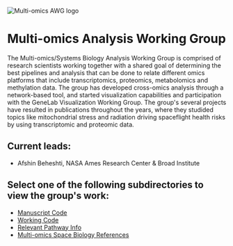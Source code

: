 ![Multi-omics AWG logo](https://user-images.githubusercontent.com/92759843/142992322-698c6c7f-14a1-40b8-ad71-50c13e0a35cc.png)

# Multi-omics Analysis Working Group

The Multi-omics/Systems Biology Analysis Working Group is comprised of research scientists working together with a shared goal of determining the best pipelines and analysis that can be done to relate different omics platforms that include transcriptomics, proteomics, metabolomics and methylation data. The group has developed cross-omics analysis through a network-based tool, and started visualization capabilities and participation with the GeneLab Visualization Working Group. The group's several projects have resulted in publications throughout the years, where they studided topics like mitochondrial stress and radiation driving spaceflight health risks by using transcriptomic and proteomic data.    

## Current leads:
- Afshin Beheshti, NASA Ames Research Center & Broad Institute

## Select one of the following subdirectories to view the group's work:
- [Manuscript Code](Manuscript_Code)
- [Working Code](Working_Code)
- [Relevant Pathway Info](Relevant_Pathway_Info)
- [Multi-omics Space Biology References](Multi-omics_Space_Biology_References)
